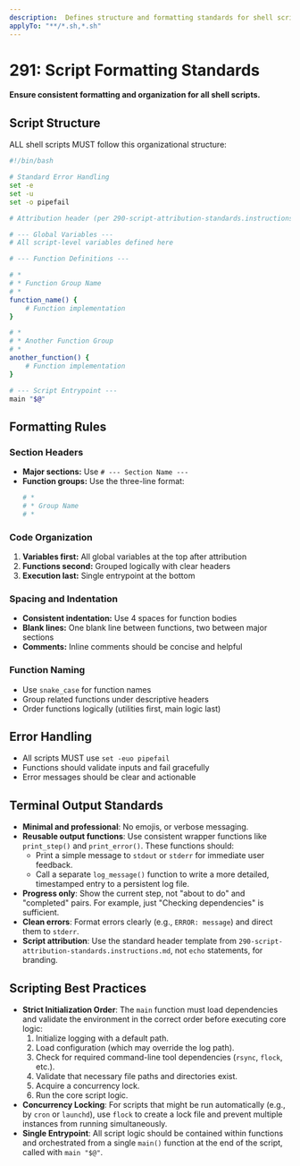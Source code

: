 ```yaml
---
description:  Defines structure and formatting standards for shell scripts
applyTo: "**/*.sh,*.sh"
---
```


# 291: Script Formatting Standards

**Ensure consistent formatting and organization for all shell scripts.**

## Script Structure

ALL shell scripts MUST follow this organizational structure:

```bash
#!/bin/bash

# Standard Error Handling
set -e
set -u
set -o pipefail

# Attribution header (per 290-script-attribution-standards.instructions.md)

# --- Global Variables ---
# All script-level variables defined here

# --- Function Definitions ---

# *
# * Function Group Name
# *
function_name() {
    # Function implementation
}

# *
# * Another Function Group
# *
another_function() {
    # Function implementation
}

# --- Script Entrypoint ---
main "$@"
```

## Formatting Rules

### Section Headers
- **Major sections:** Use `# --- Section Name ---`
- **Function groups:** Use the three-line format:
  ```bash
  # *
  # * Group Name
  # *
  ```

### Code Organization
1. **Variables first:** All global variables at the top after attribution
2. **Functions second:** Grouped logically with clear headers
3. **Execution last:** Single entrypoint at the bottom

### Spacing and Indentation
- **Consistent indentation:** Use 4 spaces for function bodies
- **Blank lines:** One blank line between functions, two between major sections
- **Comments:** Inline comments should be concise and helpful

### Function Naming
- Use `snake_case` for function names
- Group related functions under descriptive headers
- Order functions logically (utilities first, main logic last)

## Error Handling
- All scripts MUST use `set -euo pipefail`
- Functions should validate inputs and fail gracefully
- Error messages should be clear and actionable

## Terminal Output Standards
- **Minimal and professional**: No emojis, or verbose messaging.
- **Reusable output functions**: Use consistent wrapper functions like `print_step()` and `print_error()`. These functions should:
    - Print a simple message to `stdout` or `stderr` for immediate user feedback.
    - Call a separate `log_message()` function to write a more detailed, timestamped entry to a persistent log file.
- **Progress only**: Show the current step, not "about to do" and "completed" pairs. For example, just "Checking dependencies" is sufficient.
- **Clean errors**: Format errors clearly (e.g., `ERROR: message`) and direct them to `stderr`.
- **Script attribution**: Use the standard header template from `290-script-attribution-standards.instructions.md`, not `echo` statements, for branding.

## Scripting Best Practices
- **Strict Initialization Order**: The `main` function must load dependencies and validate the environment in the correct order before executing core logic:
    1.  Initialize logging with a default path.
    2.  Load configuration (which may override the log path).
    3.  Check for required command-line tool dependencies (`rsync`, `flock`, etc.).
    4.  Validate that necessary file paths and directories exist.
    5.  Acquire a concurrency lock.
    6.  Run the core script logic.
- **Concurrency Locking**: For scripts that might be run automatically (e.g., by `cron` or `launchd`), use `flock` to create a lock file and prevent multiple instances from running simultaneously.
- **Single Entrypoint**: All script logic should be contained within functions and orchestrated from a single `main()` function at the end of the script, called with `main "$@"`.


